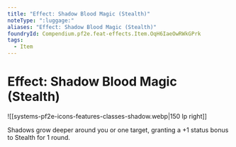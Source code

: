 ```yaml
---
title: "Effect: Shadow Blood Magic (Stealth)"
noteType: ":luggage:"
aliases: "Effect: Shadow Blood Magic (Stealth)"
foundryId: Compendium.pf2e.feat-effects.Item.OqH6IaeOwRWkGPrk
tags:
  - Item
---
```


# Effect: Shadow Blood Magic (Stealth)
![[systems-pf2e-icons-features-classes-shadow.webp|150 lp right]]

Shadows grow deeper around you or one target, granting a +1 status bonus to Stealth for 1 round.
